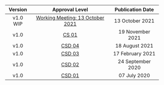 | **Version** |                      **Approval Level**                      | **Publication Date** |
|:-----------:|:------------------------------------------------------------:|:--------------------:|
|   v1.0 WIP  | <a rel="noopener noreferrer" target="_blank" href="https://github.com/oasis-tcs/openc2-transf-mqtt/blob/working/transf-mqtt-v1.0.md" >Working Meeting: 13 October 2021</a> |    13 October 2021   |
|     v1.0    | <a rel="noopener noreferrer" target="_blank" href="https://docs.oasis-open.org/openc2/transf-mqtt/v1.0/cs01/transf-mqtt-v1.0-cs01.html" >CS 01</a> |   19 November 2021   |
|     v1.0    | <a rel="noopener noreferrer" target="_blank" href="https://docs.oasis-open.org/openc2/transf-mqtt/v1.0/csd04/transf-mqtt-v1.0-csd04.html" >CSD 04</a> |    18 August 2021    |
|     v1.0    | <a rel="noopener noreferrer" target="_blank" href="https://docs.oasis-open.org/openc2/transf-mqtt/v1.0/csd03/transf-mqtt-v1.0-csd03.html" >CSD 03</a> |   17 February 2021   |
|     v1.0    | <a rel="noopener noreferrer" target="_blank" href="https://docs.oasis-open.org/openc2/transf-mqtt/v1.0/csd02/transf-mqtt-v1.0-csd02.html" >CSD 02</a> |   24 September 2020  |
|     v1.0    | <a rel="noopener noreferrer" target="_blank" href="https://docs.oasis-open.org/openc2/transf-mqtt/v1.0/csd01/transf-mqtt-v1.0-csd01.html" >CSD 01</a> |     07 July 2020     |